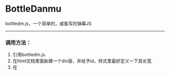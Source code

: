 # BottleDanmu
bottledm.js，一个简单的，咸鱼写的弹幕JS

--------------------------------------
### 调用方法：
1. 引用bottledm.js.
2. 在html文档里面新建一个div层，并给予id，样式里最好定义一下其长宽.
3. 在<script>标签下使用 ** createdm(元素id,弹幕内容,弹幕颜色,弹幕速度/时间,弹幕类型); ** 来创建弹幕.

-----------------------------
### 小贴士：
* 弹幕速度/时间在不同弹幕类型下有不同作用。在**顶部**和**底部**弹幕，以**秒**为单位，为其停留时间.在普通滚动弹幕里面为**控制其速度**.
- 速度范围建议为**0.5-10**，且无论是什么弹幕，都可以用auto来代替.（默认滚动速度取决于**字数**，默认停留时间是5秒）下面是例子：
```
createdm('main','真的吗？我真的好高兴啊！','green','auto','normal');

```

